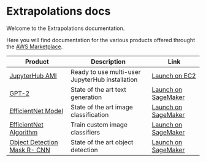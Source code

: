 # Extrapolations docs

Welcome to the Extrapolations documentation.

Here you will find documentation for the various products offered throught the
[AWS Marketplace](https://aws.amazon.com/marketplace/seller-profile?id=3c135e65-8c99-4e4f-ace1-43eb02759156&ref=dtl_B07YSYZ2P6).

| Product                                                    | Description                                     | Link                                                                                                                          |
| ---------------------------------------------------------- | ----------------------------------------------- | ----------------------------------------------------------------------------------------------------------------------------- |
| [JupyterHub AMI](/jupyterhub-ami)                          | Ready to use multi-user JupyterHub installation | [Launch on EC2](https://aws.amazon.com/marketplace/pp/Daniel-Rodriguez-JupyterHub-multi-user-single-node/B07YSYZ2P6)          |
| [GPT-2](/models/gpt-2)                                     | State of the art text generation                | [Launch on SageMaker](https://aws.amazon.com/marketplace/pp/Daniel-Rodriguez-GPT-2-XL-Text-generation/prodview-cdujckyfypprg) |
| [EfficientNet Model](/models/efficientnet-b3)              | State of the art image classification           | [Launch on SageMaker](https://aws.amazon.com/marketplace/pp/prodview-b4jqie4ebeo4y)                                           |
| [EfficientNet Algorithm](/models/efficientnet-b3)          | Train custom image classifiers                  | [Launch on SageMaker](https://aws.amazon.com/marketplace/pp/prodview-ezdqmlf7aumf2)                                           |
| [Object Detection Mask R- CNN](/models/img-obj-mask-r-cnn) | State of the art object detection               | [Launch on SageMaker]()                                                                                                       |
